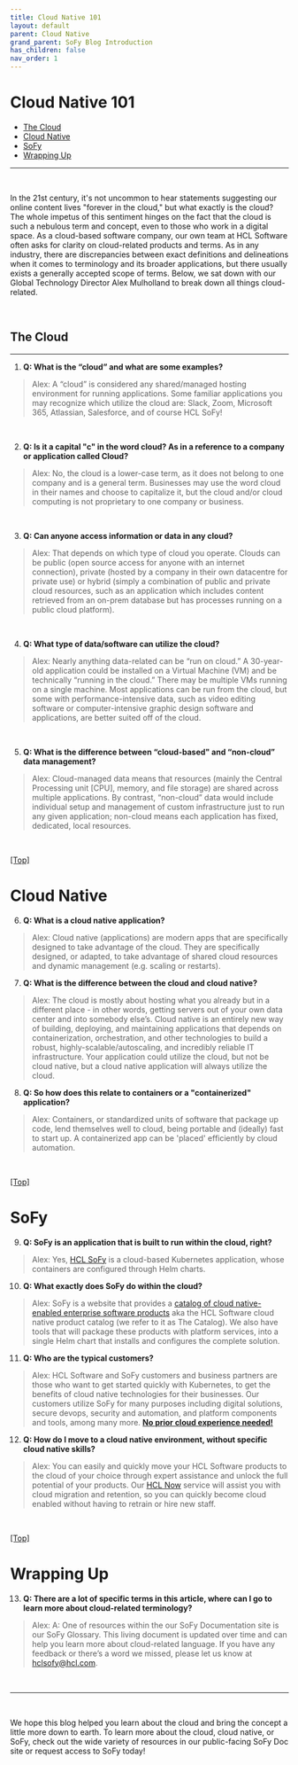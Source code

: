 ```yaml
---
title: Cloud Native 101
layout: default
parent: Cloud Native
grand_parent: SoFy Blog Introduction
has_children: false 
nav_order: 1
---
```



# <a name="top"></a>Cloud Native 101

* [The Cloud](#cloud)
* [Cloud Native](#cloudnative)
* [SoFy](#sofy)
* [Wrapping Up](#wrapping)


***
<br>

In the 21st century, it's not uncommon to hear statements suggesting our online content lives "forever in the cloud," but what exactly is the cloud? The whole impetus of this sentiment hinges on the fact that the cloud is such a nebulous term and concept, even to those who work in a digital space. As a cloud-based software company, our own team at HCL Software often asks for clarity on cloud-related products and terms. As in any industry, there are discrepancies between exact definitions and delineations when it comes to terminology and its broader applications, but there usually exists a generally accepted scope of terms. Below, we sat down with our Global Technology Director Alex Mulholland to break down all things cloud-related. 

<br>

## <a name="cloud"></a>The Cloud
***


1. **Q: What is the “cloud” and what are some examples?**

> Alex: A “cloud” is considered any shared/managed hosting environment for running applications. Some familiar applications you may recognize which utilize the cloud are: Slack, Zoom, Microsoft 365, Atlassian, Salesforce, and of course HCL SoFy! 

<br>


2. **Q: Is it a capital "c" in the word cloud? As in a reference to a company or application called Cloud?**

> Alex: No, the cloud is a lower-case term, as it does not belong to one company and is a general term. Businesses may use the word cloud in their names and choose to capitalize it, but the cloud and/or cloud computing is not proprietary to one company or business.

<br>

3. **Q: Can anyone access information or data in any cloud?**

> Alex: That depends on which type of cloud you operate. Clouds can be public (open source access for anyone with an internet connection), private (hosted by a company in their own datacentre for private use) or hybrid (simply a combination of public and private cloud resources, such as an application which includes content retrieved from an on-prem database but has processes running on a public cloud platform). 

<br>

4. **Q: What type of data/software can utilize the cloud?**

> Alex: Nearly anything data-related can be “run on cloud.” A 30-year-old application could be installed on a Virtual Machine (VM) and be technically “running in the cloud.” There may be multiple VMs running on a single machine. Most applications can be run from the cloud, but some with performance-intensive data, such as video editing software or computer-intensive graphic design software and applications, are better suited off of the cloud. 

<br>


5. **Q: What is the difference between “cloud-based" and “non-cloud” data management?**

> Alex: Cloud-managed data means that resources (mainly the Central Processing unit [CPU], memory, and file storage) are shared across multiple applications. By contrast, “non-cloud” data would include individual setup and management of custom infrastructure just to run any given application; non-cloud means each application has fixed, dedicated, local resources. 

<br>

[[Top]](#top)

# <a name="cloudnative"></a>Cloud Native

6. **Q: What is a cloud native application?**

> Alex: Cloud native (applications) are modern apps that are specifically designed to take advantage of the cloud. They are specifically designed, or adapted, to take advantage of shared cloud resources and dynamic management (e.g. scaling or restarts).  

7. **Q: What is the difference between the cloud and cloud native?**

> Alex: The cloud is mostly about hosting what you already but in a different place - in other words, getting servers out of your own data center and into somebody else’s. Cloud native is an entirely new way of building, deploying, and maintaining applications that depends on containerization, orchestration, and other technologies to build a robust, highly-scalable/autoscaling, and incredibly reliable IT infrastructure. Your application could utilize the cloud, but not be cloud native, but a cloud native application will always utilize the cloud.

8. **Q: So how does this relate to containers or a "containerized" application?**

> Alex: Containers, or standardized units of software that package up code, lend themselves well to cloud, being portable and (ideally) fast to start up. A containerized app can be 'placed' efficiently by cloud automation. 

<br>

[[Top]](#top)


# <a name="sofy"></a>SoFy


9. **Q: SoFy is an application that is built to run within the cloud, right?**

> Alex: Yes, [HCL SoFy](https://www.hcltechsw.com/sofy?utm_source=cloud-native-101&utm_medium=blog&utm_campaign=cloud-native-evergreen) is a cloud-based Kubernetes application, whose containers are configured through Helm charts.

 10. **Q: What exactly does SoFy do within the cloud?**

> Alex: SoFy is a website that provides a [catalog of cloud native-enabled enterprise software products](https://hclsofy.com/catalog/content) aka the HCL Software cloud native product catalog (we refer to it as The Catalog). We also have tools that will package these products with platform services, into a single Helm chart that installs and configures the complete solution. 

11. **Q: Who are the typical customers?**

>Alex: HCL Software and SoFy customers and business partners are those who want to get started quickly with Kubernetes, to get the benefits of cloud native technologies for their businesses. Our customers utilize SoFy for many purposes including digital solutions, secure devops, security and automation, and platform components and tools, among many more. [**No prior cloud experience needed!**](https://www.hcltechsw.com/sofy/requestaccess)


12. **Q: How do I move to a cloud native environment, without specific cloud native skills?**

> Alex:  You can easily and quickly move your HCL Software products to the cloud of your choice through expert assistance and unlock the full potential of your products. Our [HCL Now](https://www.hcltechsw.com/hcl-now) service will assist you with cloud migration and retention, so you can quickly become cloud enabled without having to retrain or hire new staff. 

<br>

[[Top]](#top)

# <a name="wrapping"></a>Wrapping Up


13. **Q: There are a lot of specific terms in this article, where can I go to learn more about cloud-related terminology?**

> Alex:  A: One of resources within the our SoFy Documentation site is our SoFy Glossary. This living document is updated over time and can help you learn more about cloud-related language. If you have any feedback or there’s a word we missed, please let us know at [hclsofy@hcl.com](mailto:hclsofy@hcl.com). 

<br>

***
<br>

We hope this blog helped you learn about the cloud and bring the concept a little more down to earth. To learn more about the cloud, cloud native, or SoFy, check out the wide variety of resources in our public-facing SoFy Doc site or request access to SoFy today!



